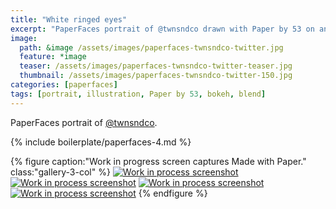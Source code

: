 ```yaml
---
title: "White ringed eyes"
excerpt: "PaperFaces portrait of @twnsndco drawn with Paper by 53 on an iPad."
image: 
  path: &image /assets/images/paperfaces-twnsndco-twitter.jpg 
  feature: *image
  teaser: /assets/images/paperfaces-twnsndco-twitter-teaser.jpg
  thumbnail: /assets/images/paperfaces-twnsndco-twitter-150.jpg
categories: [paperfaces]
tags: [portrait, illustration, Paper by 53, bokeh, blend]
---
```


PaperFaces portrait of [@twnsndco](https://twitter.com/twnsndco).

{% include boilerplate/paperfaces-4.md %}

{% figure caption:"Work in progress screen captures Made with Paper." class:"gallery-3-col" %}
[![Work in process screenshot](/assets/images/paperfaces-twnsndco-process-1-600.jpg)](/assets/images/paperfaces-twnsndco-process-1-lg.jpg) [![Work in process screenshot](/assets/images/paperfaces-twnsndco-process-2-600.jpg)](/assets/images/paperfaces-twnsndco-process-2-lg.jpg) [![Work in process screenshot](/assets/images/paperfaces-twnsndco-process-3-600.jpg)](/assets/images/paperfaces-twnsndco-process-3-lg.jpg) [![Work in process screenshot](/assets/images/paperfaces-twnsndco-process-4-600.jpg)](/assets/images/paperfaces-twnsndco-process-4-lg.jpg)
{% endfigure %}
